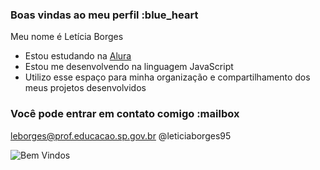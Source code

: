 ### Boas vindas ao meu perfil :blue_heart

Meu nome é Letícia Borges

- Estou estudando na [Alura](https://www.alura.com.br)
- Estou me desenvolvendo na linguagem JavaScript
- Utilizo esse espaço para minha organização e compartilhamento dos meus projetos desenvolvidos

### Você pode entrar em contato comigo :mailbox

leborges@prof.educacao.sp.gov.br
@leticiaborges95

![Bem Vindos](lhttps://tenor.com/bbynL.gif)
